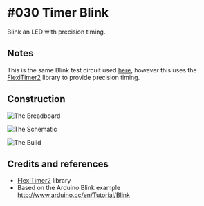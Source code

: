 # #030 Timer Blink

Blink an LED with precision timing.


## Notes

This is the same Blink test circuit used [here](../Blink), however this uses the
[FlexiTimer2](https://github.com/wimleers/flexitimer2)
library to provide precision timing.

## Construction

![The Breadboard](./assets/BlinkPrecision_bb.jpg?raw=true)

![The Schematic](./assets/BlinkPrecision_schematic.jpg?raw=true)

![The Build](./assets/BlinkPrecision_build.jpg?raw=true)

## Credits and references
* [FlexiTimer2](https://github.com/wimleers/flexitimer2) library
* Based on the Arduino Blink example http://www.arduino.cc/en/Tutorial/Blink
